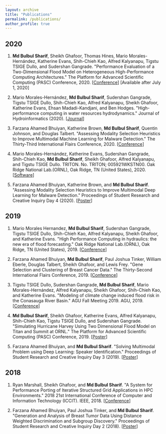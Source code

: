 ```yaml
---
layout: archive
title: "Publications"
permalink: /publications/
author_profile: true
---
```


## 2020

1. **Md Bulbul Sharif**, Sheikh Ghafoor, Thomas Hines, Mario Morales-Hernández, Katherine Evans, Shih-Chieh Kao, Alfred Kalyanapu, Tigstu TSIGE Dullo, and Sudershan Gangrade. "Performance Evaluation of a Two-Dimensional Flood Model on Heterogeneous High-Performance Computing Architectures." The Platform for Advanced Scientific Computing (PASC) Conference, 2020. [[Conference]()] [Available after July 1, 2020]

2. Mario Morales-Hernández, **Md Bulbul Sharif**, Sudershan Gangrade, Tigstu TSIGE Dullo, Shih-Chieh Kao, Alfred Kalyanapu, Sheikh Ghafoor, Katherine Evans, Ehsan Madadi-Kandjani, and Ben Hodges. "High-performance computing in water resources hydrodynamics." Journal of Hydroinformatics (2020). [[Journal](https://iwaponline.com/jh/article-pdf/doi/10.2166/hydro.2020.163/667135/jh2020163.pdf)]

3. Farzana Ahamed Bhuiyan, Katherine Brown, **Md Bulbul Sharif**, Quentin Johnson, and Douglas Talbert. "Assessing Modality Selection Heuristics to Improve Multimodal Machine Learning for Malware Detection." The Thirty-Third International Flairs Conference, 2020. [[Conference](https://www.aaai.org/ocs/index.php/FLAIRS/FLAIRS20/paper/viewFile/18476/17629)]

4. Mario Morales-Hernández, Katherine Evans, Sudershan Gangrade, Shih-Chieh Kao, **Md Bulbul Sharif**, Sheikh Ghafoor, Alfred Kalyanapu, and Tigstu TSIGE Dullo. TRITON. No. TRITON; 005921WKSTN00. Oak Ridge National Lab.(ORNL), Oak Ridge, TN (United States), 2020. [[Software](https://www.osti.gov/biblio/1630725)]

5. Farzana Ahamed Bhuiyan, Katherine Brown, and **Md Bulbul Sharif**. "Assessing Modality Selection Heuristics to Improve Multimodal Deep Learning for Malware Detection." Proceedings of Student Research and Creative Inquiry Day 4 (2020). [[Poster](https://publish.tntech.edu/index.php/PSRCI/article/view/670/236)]

## 2019

1. Mario Morales Hernandez, **Md Bulbul Sharif**, Sudershan Gangrade, Tigstu TSIGE Dullo, Shih-Chieh Kao, Alfred Kalyanapu, Sheikh Ghafoor, and Katherine Evans. "High Performance Computing in hydraulics: the new era of flood forecasting." Oak Ridge National Lab.(ORNL), Oak Ridge, TN (United States), 2019. [[Conference](https://www.osti.gov/servlets/purl/1559648)]

2. Farzana Ahamed Bhuiyan, **Md Bulbul Sharif**, Paul Joshua Tinker, William Eberle, Douglas Talbert, Sheikh Ghafoor, and Lewis Frey. "Gene Selection and Clustering of Breast Cancer Data." The Thirty-Second International Flairs Conference, 2019. [[Conference](https://www.aaai.org/ocs/index.php/FLAIRS/FLAIRS19/paper/viewFile/18184/17305)]

3. Tigstu TSIGE Dullo, Sudershan Gangrade, **Md Bulbul Sharif**, Mario Morales-Hernández, Alfred Kalyanapu, Sheikh Ghafoor, Shih-Chieh Kao, and Katherine Evans. "Modeling of climate change induced flood risk in the Conasauga River Basin." AGU Fall Meeting 2019. AGU, 2019. [[Conference](https://www.researchgate.net/profile/Mario_Morales-Hernandez/publication/338569282_Modeling_of_climate_change_induced_flood_risk_in_the_Conasauga_River_Basin/links/5e1d2a15299bf10bc3abedcc/Modeling-of-climate-change-induced-flood-risk-in-the-Conasauga-River-Basin.pdf)]

4. **Md Bulbul Sharif**, Sheikh Ghafoor, Katherine Evans, Alfred Kalyanapu, Shih-Chieh Kao, Tigstu TSIGE Dullo, and Sudershan Gangrade. "Simulating Hurricane Harvey Using Two Dimensional Flood Model on Titan and Summit at ORNL." The Platform for Advanced Scientific Computing (PASC) Conference, 2019. [[Poster](https://pasc19.pasc-conference.org/program/schedule/index.html%3Fpost_type=page&p=10&id=post143&sess=sess179.html)]

5. Farzana Ahamed Bhuiyan, and **Md Bulbul Sharif**. "Solving Multimodal Problem using Deep Learning: Speaker Identification." Proceedings of Student Research and Creative Inquiry Day 3 (2019). [[Poster](https://publish.tntech.edu/index.php/PSRCI/article/view/526)]

## 2018

1. Ryan Marshall, Sheikh Ghafoor, and **Md Bulbul Sharif**. "A System for Performance Porting of Iterative Structured Grid Applications in HPC Environments." 2018 21st International Conference of Computer and Information Technology (ICCIT). IEEE, 2018. [[Conference](https://ieeexplore.ieee.org/abstract/document/8631978)]

2. Farzana Ahamed Bhuiyan, Paul Joshua Tinker, and **Md Bulbul Sharif**. "Generation and Analysis of Breast Tumor Data Using Distance Weighted Discrimination and Subgroup Discovery." Proceedings of Student Research and Creative Inquiry Day 2 (2018). [[Poster](https://publish.tntech.edu/index.php/PSRCI/article/view/294)]
